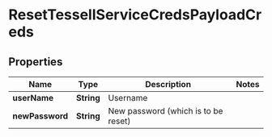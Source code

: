 

# ResetTessellServiceCredsPayloadCreds


## Properties

Name | Type | Description | Notes
------------ | ------------- | ------------- | -------------
**userName** | **String** | Username | 
**newPassword** | **String** | New password (which is to be reset) | 



